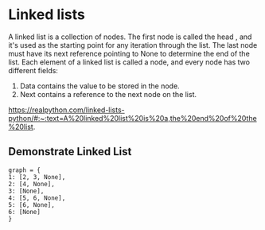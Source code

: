 # Linked lists
A linked list is a collection of nodes. The first node is called the head , and it's used as the starting point for any iteration through the list. The last node must have its next reference pointing to None to determine the end of the list.
Each element of a linked list is called a node, and every node has two different fields:
1.	Data contains the value to be stored in the node.
2.	Next contains a reference to the next node on the list.

https://realpython.com/linked-lists-python/#:~:text=A%20linked%20list%20is%20a,the%20end%20of%20the%20list.

## Demonstrate Linked List


```
graph = {
1: [2, 3, None],
2: [4, None],
3: [None],
4: [5, 6, None],
5: [6, None],
6: [None]
} 
```
